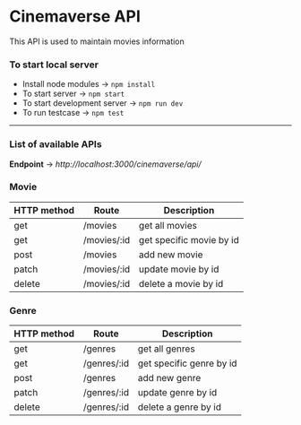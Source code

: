 # Cinemaverse API

This API is used to maintain movies information

### To start local server

- Install node modules -> `npm install`
- To start server -> `npm start`
- To start development server -> `npm run dev`
- To run testcase -> `npm test`

---

### List of available APIs

**Endpoint** → _http://localhost:3000/cinemaverse/api/_

### Movie

| HTTP method | Route       | Description              |
| ----------- | ----------- | ------------------------ |
| get         | /movies     | get all movies           |
| get         | /movies/:id | get specific movie by id |
| post        | /movies     | add new movie            |
| patch       | /movies/:id | update movie by id       |
| delete      | /movies/:id | delete a movie by id     |

### Genre

| HTTP method | Route       | Description              |
| ----------- | ----------- | ------------------------ |
| get         | /genres     | get all genres           |
| get         | /genres/:id | get specific genre by id |
| post        | /genres     | add new genre            |
| patch       | /genres/:id | update genre by id       |
| delete      | /genres/:id | delete a genre by id     |
